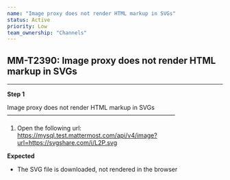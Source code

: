 ```yaml
---
name: "Image proxy does not render HTML markup in SVGs"
status: Active
priority: Low
team_ownership: "Channels"
---
```


## MM-T2390: Image proxy does not render HTML markup in SVGs

---

**Step 1**

Image proxy does not render HTML markup in SVGs\
————————————————————————————

1. Open the following url:\
   <https://mysql.test.mattermost.com/api/v4/image?url=https://svgshare.com/i/L2P.svg>

**Expected**

- The SVG file is downloaded, not rendered in the browser
